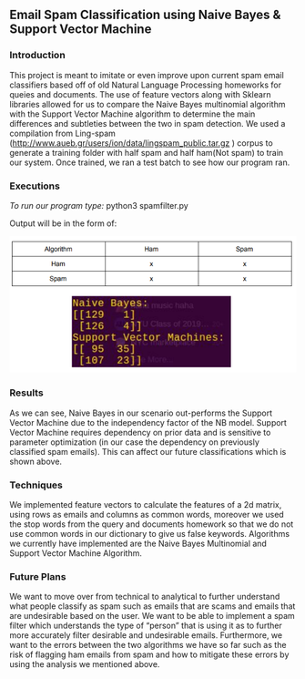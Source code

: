 Email Spam Classification using Naive Bayes & Support Vector Machine
--------------------------------------------------------------------

### Introduction

This project is meant to imitate or even improve upon current spam email classifiers based off of old Natural Language  Processing homeworks for queies and documents. The use of feature vectors along with Sklearn libraries allowed for us to compare the Naive Bayes multinomial algorithm with the Support Vector Machine algorithm to determine the main differences and subtleties between the two in spam detection. We used a compilation from Ling-spam (http://www.aueb.gr/users/ion/data/lingspam_public.tar.gz ) corpus to generate a training folder with half spam and half ham(Not spam) to train our system. Once trained, we ran a test batch to see how our program ran.

### Executions

*To run our program type:* python3 spamfilter.py

Output will be in the form of: 

![Classification Data](https://github.com/jw4106/EmailSpamFilter/blob/master/nlp_graphs.png)

### Results

As we can see, Naive Bayes in our scenario out-performs the Support Vector Machine due to the independency factor of the NB model. Support Vector Machine requires dependency on prior data and is sensitive to parameter optimization (in our case the dependency on previously classified spam emails). This can affect our future classifications which is shown above. 

### Techniques 

We implemented feature vectors to calculate the features of a 2d matrix, using rows as emails and columns as common words, moreover we used the stop words from the query and documents homework so that we do not use common words in our dictionary to give us false
keywords. Algorithms we currently have implemented are the Naive Bayes Multinomial and Support Vector Machine Algorithm.

### Future Plans 

We want to move over from technical to analytical to further understand what people classify as spam such as emails that are scams and emails that are undesirable based on the user. We want to be able to implement a spam filter which understands the type of “person” that is using it as to further more accurately filter desirable and undesirable emails. Furthermore, we want to the errors between the two algorithms we have so far such as the risk of flagging ham emails from spam and how to mitigate these errors by using the analysis we mentioned above.
